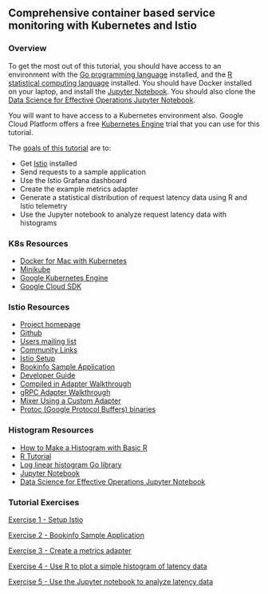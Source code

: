 ## Comprehensive container based service monitoring with Kubernetes and Istio

### Overview

To get the most out of this tutorial, you should have access to an environment with the [Go programming language](https://golang.org/) installed, and the [R statistical computing language](https://www.r-project.org/about.html) installed. You should have Docker installed on your laptop, and install the [Jupyter Notebook](http://jupyter.readthedocs.io/en/latest/). You should also clone the [Data Science for Effective Operations Jupyter Notebook](https://github.com:HeinrichHartmann/DS4OPS.git).

You will want to have access to a Kubernetes environment also. Google Cloud Platform offers a free [Kubernetes Engine](https://cloud.google.com/kubernetes-engine/docs/) trial that you can use for this tutorial.

The [goals of this tutorial](/#tutorial-exercises) are to:
* Get [Istio](https://istio.io) installed
* Send requests to a sample application
* Use the Istio Grafana dashboard
* Create the example metrics adapter
* Generate a statistical distribution of request latency data using R and Istio telemetry
* Use the Jupyter notebook to analyze request latency data with histograms

### K8s Resources
* [Docker for Mac with Kubernetes](https://blog.docker.com/2018/01/docker-mac-kubernetes/)
* [Minikube](https://kubernetes.io/docs/tasks/tools/install-minikube/) 
* [Google Kubernetes Engine](https://cloud.google.com/kubernetes-engine/docs/)
* [Google Cloud SDK](https://cloud.google.com/sdk/install)

### Istio Resources
* [Project homepage](https://istio.io)
* [Github](https://github.com/istio)
* [Users mailing list](https://groups.google.com/forum/#!forum/istio-users)
* [Community Links](https://istio.io/community/)
* [Istio Setup](https://istio.io/docs/setup/)
* [Bookinfo Sample Application](https://istio.io/docs/guides/bookinfo/)
* [Developer Guide](https://github.com/istio/istio/wiki/Dev-Guide)
* [Compiled in Adapter Walkthrough](https://github.com/istio/istio/wiki/Mixer-Adapter-Walkthrough)
* [gRPC Adapter Walkthrough](https://github.com/istio/istio/wiki/gRPC-Adapter-Walkthrough)
* [Mixer Using a Custom Adapter](https://github.com/istio/istio/wiki/Mixer-Using-a-Custom-Adapter)
* [Protoc (Google Protocol Buffers) binaries](https://github.com/google/protobuf/releases/tag/v3.4.0)

### Histogram Resources
* [How to Make a Histogram with Basic R](https://www.r-bloggers.com/how-to-make-a-histogram-with-basic-r/)
* [R Tutorial](http://www.r-tutor.com/)
* [Log linear histogram Go library](https://github.com/circonus-labs/circonusllhist)
* [Jupyter Notebook](http://jupyter.readthedocs.io/en/latest/)
* [Data Science for Effective Operations Jupyter Notebook](https://github.com/HeinrichHartmann/DS4OPS)


### Tutorial Exercises

[Exercise 1 - Setup Istio](./exercises/1.md)

[Exercise 2 - Bookinfo Sample Application](./exercises/2.md)

[Exercise 3 - Create a metrics adapter](./exercises/3.md)

[Exercise 4 - Use R to plot a simple histogram of latency data](./exercises/4.md)

[Exercise 5 - Use the Jupyter notebook to analyze latency data](./exercises/5.md)


